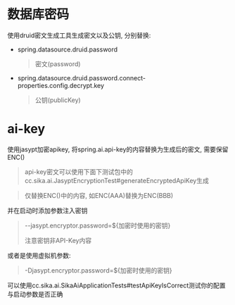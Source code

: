 # 数据库密码
使用druid密文生成工具生成密文以及公钥, 分别替换:
- spring.datasource.druid.password
  > 密文(password)
- spring.datasource.druid.password.connect-properties.config.decrypt.key
  > 公钥(publicKey)

# ai-key
使用jasypt加密apikey, 将spring.ai.api-key的内容替换为生成后的密文, 需要保留ENC()
> api-key密文可以使用下面下测试包中的cc.sika.ai.JasyptEncryptionTest#generateEncryptedApiKey生成

> 仅替换ENC()中的内容, 如ENC(AAA)替换为ENC(BBB)

并在启动时添加参数注入密钥
> --jasypt.encryptor.password=${加密时使用的密钥}
> 
> 注意密钥非API-Key内容

或者是使用虚拟机参数:
> -Djasypt.encryptor.password=${加密时使用的密钥}

可以使用cc.sika.ai.SikaAiApplicationTests#testApiKeyIsCorrect测试你的配置与启动参数是否正确